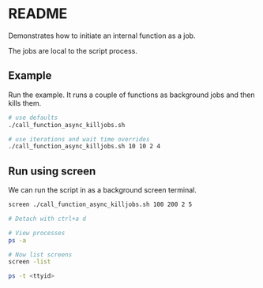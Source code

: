 # README
Demonstrates how to initiate an internal function as a job.

The jobs are local to the script process.

## Example
Run the example.  It runs a couple of functions as background jobs and then kills them.  
```sh
# use defaults
./call_function_async_killjobs.sh                           

# use iterations and wait time overrides
./call_function_async_killjobs.sh 10 10 2 4                            
```
## Run using screen
We can run the script in as a background screen terminal. 

```sh
screen ./call_function_async_killjobs.sh 100 200 2 5 

# Detach with ctrl+a d

# View processes
ps -a 

# Now list screens 
screen -list

ps -t <ttyid>


```

